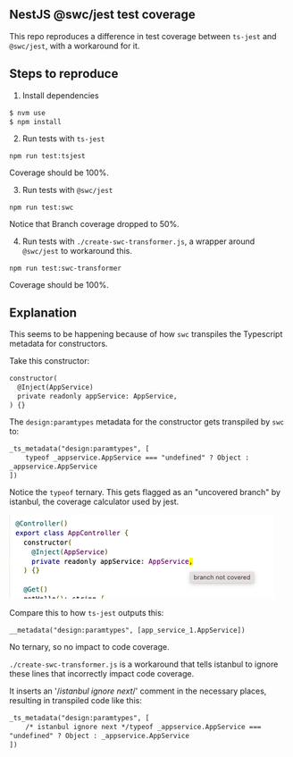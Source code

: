## NestJS @swc/jest test coverage

This repo reproduces a difference in test coverage between `ts-jest` and `@swc/jest`,
with a workaround for it.

## Steps to reproduce

1. Install dependencies

```
$ nvm use
$ npm install
```

2. Run tests with `ts-jest`

```
npm run test:tsjest
```

Coverage should be 100%.

3. Run tests with `@swc/jest`

```
npm run test:swc
```

Notice that Branch coverage dropped to 50%.

4. Run tests with `./create-swc-transformer.js`, a wrapper around `@swc/jest` to workaround this.

```
npm run test:swc-transformer
```

Coverage should be 100%.

## Explanation

This seems to be happening because of how `swc` transpiles the Typescript metadata for constructors.

Take this constructor:

```
constructor(
  @Inject(AppService)
  private readonly appService: AppService,
) {}
```

The `design:paramtypes` metadata for the constructor gets transpiled by `swc` to:

```
_ts_metadata("design:paramtypes", [
    typeof _appservice.AppService === "undefined" ? Object : _appservice.AppService
])
```

Notice the `typeof` ternary. This gets flagged as an "uncovered branch" by istanbul, the
coverage calculator used by jest.

![coverage screenshot](docs/branch-not-covered.png)

Compare this to how `ts-jest` outputs this:

```
__metadata("design:paramtypes", [app_service_1.AppService])
```

No ternary, so no impact to code coverage.

`./create-swc-transformer.js` is a workaround that tells istanbul to ignore these lines that
incorrectly impact code coverage.

It inserts an '/_istanbul ignore next_/' comment in the necessary places, resulting in
transpiled code like this:

```
_ts_metadata("design:paramtypes", [
    /* istanbul ignore next */typeof _appservice.AppService === "undefined" ? Object : _appservice.AppService
])
```

